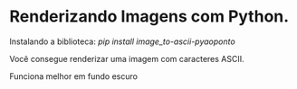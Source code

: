 # Renderizando Imagens com Python.

Instalando a biblioteca: _pip install image_to-ascii-pyaoponto_

Você consegue renderizar uma imagem com caracteres ASCII.

Funciona melhor em fundo escuro